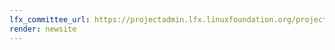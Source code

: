 ```yaml
---
lfx_committee_url: https://projectadmin.lfx.linuxfoundation.org/project/a094100001Cb6HaAAJ/collaboration/committees/b9e696a4-ea3c-41e8-ad59-c093e427ed61
render: newsite
---
```


